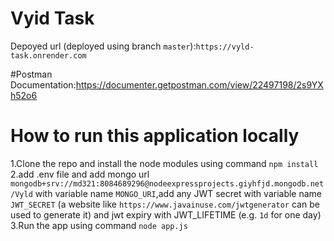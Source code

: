 # Vyid Task</br>
Depoyed url (deployed using  branch `master`):`https://vyld-task.onrender.com`


#Postman Documentation:https://documenter.getpostman.com/view/22497198/2s9YXh52o6</br>


# How to run this application locally
1.Clone the repo and install the node  modules using command `npm install`</br>
2.add .env file and add mongo url `mongodb+srv://md321:8084689296@nodeexpressprojects.giyhfjd.mongodb.net/Vyld` with variable name `MONGO_URI`,add any  JWT secret with variable name `JWT_SECRET` (a website like `https://www.javainuse.com/jwtgenerator` can be used to generate it)  and jwt expiry with JWT_LIFETIME (e.g. `1d` for one day)  </br>
3.Run the app using command `node app.js`</br>

